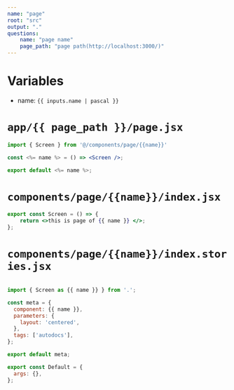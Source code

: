 ```yaml
---
name: "page"
root: "src"
output: "."
questions:
    name: "page name"
    page_path: "page path(http://localhost:3000/)"
---
```


# Variables

-   name: `{{ inputs.name | pascal }}`

# `app/{{ page_path }}/page.jsx`

```jsx
import { Screen } from '@/components/page/{{name}}'

const <%= name %> = () => <Screen />;

export default <%= name %>;
```

# `components/page/{{name}}/index.jsx`

```jsx
export const Screen = () => {
    return <>this is page of {{ name }} </>;
};
```

# `components/page/{{name}}/index.stories.jsx`

```jsx

import { Screen as {{ name }} } from '.';

const meta = {
  component: {{ name }},
  parameters: {
    layout: 'centered',
  },
  tags: ['autodocs'],
};

export default meta;

export const Default = {
  args: {},
};
```
